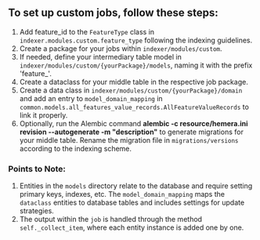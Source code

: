 ## To set up custom jobs, follow these steps:

1. Add feature_id to the `FeatureType` class in `indexer.modules.custom.feature_type` following the indexing guidelines.
2. Create a package for your jobs within `indexer/modules/custom`.
3. If needed, define your intermediary table model in `indexer/modules/custom/{yourPackage}/models`, naming it with the
   prefix 'feature_'.
4. Create a dataclass for your middle table in the respective job package.
5. Create a data class in `indexer/modules/custom/{yourPackage}/domain` and add an entry to `model_domain_mapping`
   in `common.models.all_features_value_records.AllFeatureValueRecords` to link it properly.
6. Optionally, run the Alembic command **alembic -c resource/hemera.ini revision --autogenerate -m "description"** to
   generate migrations for your middle table. Rename the migration file in `migrations/versions` according to the
   indexing
   scheme.

### Points to Note:

1. Entities in the `models` directory relate to the database and require setting primary keys, indexes, etc.
   The `model_domain_mapping` maps the `dataclass` entities to database tables and includes settings for update
   strategies.
2. The output within the `job` is handled through the method `self._collect_item`, where each entity instance is added
   one by one.
